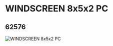 # WINDSCREEN 8x5x2 PC
## 62576
![WINDSCREEN 8x5x2 PC](https://lc-www-live-s.legocdn.com/media/bricks/5/2/4525032.jpg)
